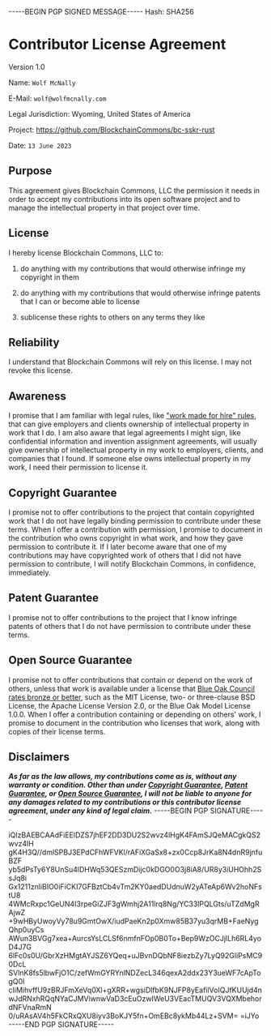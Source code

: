 -----BEGIN PGP SIGNED MESSAGE-----
Hash: SHA256

# Contributor License Agreement

Version 1.0

Name: `Wolf McNally`

E-Mail: `wolf@wolfmcnally.com`

Legal Jurisdiction: Wyoming, United States of America

Project: https://github.com/BlockchainCommons/bc-sskr-rust

Date: `13 June 2023`

## Purpose

This agreement gives Blockchain Commons, LLC the permission it needs in order to accept my contributions into its open software project and to manage the intellectual property in that project over time.

## License

I hereby license Blockchain Commons, LLC to:

1.  do anything with my contributions that would otherwise infringe my copyright in them

2.  do anything with my contributions that would otherwise infringe patents that I can or become able to license

3.  sublicense these rights to others on any terms they like

## Reliability

I understand that Blockchain Commons will rely on this license.  I may not revoke this license.

## Awareness

I promise that I am familiar with legal rules, like ["work made for hire" rules](http://worksmadeforhire.com), that can give employers and clients ownership of intellectual property in work that I do.  I am also aware that legal agreements I might sign, like confidential information and invention assignment agreements, will usually give ownership of intellectual property in my work to employers, clients, and companies that I found.  If someone else owns intellectual property in my work, I need their permission to license it.

## Copyright Guarantee

I promise not to offer contributions to the project that contain copyrighted work that I do not have legally binding permission to contribute under these terms.  When I offer a contribution with permission, I promise to document in the contribution who owns copyright in what work, and how they gave permission to contribute it.  If I later become aware that one of my contributions may have copyrighted work of others that I did not have permission to contribute, I will notify Blockchain Commons, in confidence, immediately.

## Patent Guarantee

I promise not to offer contributions to the project that I know infringe patents of others that I do not have permission to contribute under these terms.

## Open Source Guarantee

I promise not to offer contributions that contain or depend on the work of others, unless that work is available under a license that [Blue Oak Council rates bronze or better](https://blueoakconcil.org/list), such as the MIT License, two- or three-clause BSD License, the Apache License Version 2.0, or the Blue Oak Model License 1.0.0.  When I offer a contribution containing or depending on others' work, I promise to document in the contribution who licenses that work, along with copies of their license terms.

## Disclaimers

***As far as the law allows, my contributions come as is, without any warranty or condition.  Other than under [Copyright Guarantee](#copyright-guarantee), [Patent Guarantee](#patent-guarantee), or [Open Source Guarantee](#open-source-guarantee), I will not be liable to anyone for any damages related to my contributions or this contributor license agreement, under any kind of legal claim.***
-----BEGIN PGP SIGNATURE-----

iQIzBAEBCAAdFiEElDZS7jhEF2DD3DU2S2wvz4lHgK4FAmSJQeMACgkQS2wvz4lH
gK4H3Q//dmlSPBJ3EPdCFhWFVKl/rAFiXGaSx8+zx0Ccp8JrKa8N4dnR9jnfuBZF
yb5dPsTy6Y8UnSu4lDHWq53QESzmDijc0kDGO0O3j8iA8/UR8y3iUHOhh2SsJq8i
Gx1211znliBIO0iFiCKI7GFBztCb4vTm2KY0aedDUdnuW2yATeAp6Wv2hoNFstU8
4WMcRxpc1GeUN4I3rpeGiZJF3gWmhj2A11lrq8Ng/YC33lPQLGts/uTZdMgRAjwZ
+9wHByUwoyVy78u9GmtOwX/iudPaeKn2p0Xmw85B37yu3qrMB+FaeNygQhp0uyCs
AWun3BVGg7xea+AurcsYsLCLSf6nmfnFOp0B0To+Bep9WzOCJjlLh6RL4yoD4J7G
6lFc0s0U/GbrXzHMgtAYJSZ6YQeq+uJBvnDQbNF8iezbZy7LyQ92GliPsMC90DcL
SVlnK8fs5lbwFjO1C/zefWmGYRYnlNDZecL346qexA2ddx23Y3ueWF7cApTogQ0l
cIiMihvffU9zBRJFmXeVq0Xl+gXRR+wgsiDlfbK9NJFP8yEafilVoIQJfKUUjd4n
wJdRNxhRQqNYaCJMViwnwVaD3cEuOzwIWeU3VEacTMUQV3VQXMbehordNFVnaRmN
0/uRAsAV4h5FkCRxQXU8iyv3BoKJY5fn+OmEBc8ykMb44Lz+SVM=
=iJYo
-----END PGP SIGNATURE-----
